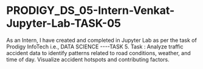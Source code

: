 # PRODIGY_DS_05-Intern-Venkat-Jupyter-Lab-TASK-05
As an Intern, I have created and completed in Jupyter Lab as per the task of Prodigy InfoTech i.e., DATA SCIENCE ----TASK 5. Task : Analyze traffic accident data to identify patterns related to road conditions, weather, and time of day. Visualize accident hotspots and contributing factors.
